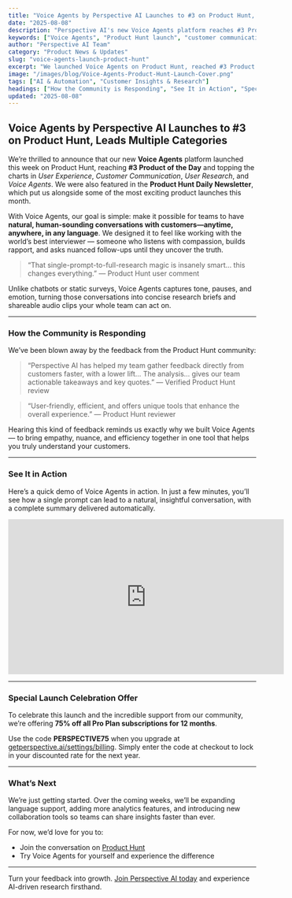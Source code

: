 ```yaml
---
title: "Voice Agents by Perspective AI Launches to #3 on Product Hunt, Leads Multiple Categories"
date: "2025-08-08"
description: "Perspective AI's new Voice Agents platform reaches #3 Product of the Day on Product Hunt, leads multiple categories, and launches with a special 75% off Pro Plan celebration offer."
keywords: ["Voice Agents", "Product Hunt launch", "customer communication", "user research", "AI research tools", "voice AI", "UX research", "customer feedback"]
author: "Perspective AI Team"
category: "Product News & Updates"
slug: "voice-agents-launch-product-hunt"
excerpt: "We launched Voice Agents on Product Hunt, reached #3 Product of the Day, led four categories, and are celebrating with a 75% off Pro Plan subscription offer."
image: "/images/blog/Voice-Agents-Product-Hunt-Launch-Cover.png"
tags: ["AI & Automation", "Customer Insights & Research"]
headings: ["How the Community is Responding", "See It in Action", "Special Launch Celebration Offer", "What’s Next"]
updated: "2025-08-08"
---
```


## Voice Agents by Perspective AI Launches to #3 on Product Hunt, Leads Multiple Categories  

We’re thrilled to announce that our new **Voice Agents** platform launched this week on Product Hunt, reaching **#3 Product of the Day** and topping the charts in *User Experience*, *Customer Communication*, *User Research*, and *Voice Agents*. We were also featured in the **Product Hunt Daily Newsletter**, which put us alongside some of the most exciting product launches this month.  

With Voice Agents, our goal is simple: make it possible for teams to have **natural, human-sounding conversations with customers—anytime, anywhere, in any language**. We designed it to feel like working with the world’s best interviewer — someone who listens with compassion, builds rapport, and asks nuanced follow-ups until they uncover the truth.  

> “That single-prompt-to-full-research magic is insanely smart… this changes everything.” — Product Hunt user comment  

Unlike chatbots or static surveys, Voice Agents captures tone, pauses, and emotion, turning those conversations into concise research briefs and shareable audio clips your whole team can act on.  

---

### How the Community is Responding  

We’ve been blown away by the feedback from the Product Hunt community:  

> “Perspective AI has helped my team gather feedback directly from customers faster, with a lower lift… The analysis… gives our team actionable takeaways and key quotes.” — Verified Product Hunt review  

> “User-friendly, efficient, and offers unique tools that enhance the overall experience.” — Product Hunt reviewer  

Hearing this kind of feedback reminds us exactly why we built Voice Agents — to bring empathy, nuance, and efficiency together in one tool that helps you truly understand your customers.  

---

### See It in Action  

Here’s a quick demo of Voice Agents in action. In just a few minutes, you’ll see how a single prompt can lead to a natural, insightful conversation, with a complete summary delivered automatically.

<iframe width="560" height="315" src="https://www.youtube.com/embed/WMFBAr4NlGs?si=vco4j1Ys-xkeTIGT" title="YouTube video player" frameborder="0" allow="accelerometer; autoplay; clipboard-write; encrypted-media; gyroscope; picture-in-picture; web-share" referrerpolicy="strict-origin-when-cross-origin" allowfullscreen></iframe>

---

### Special Launch Celebration Offer  

To celebrate this launch and the incredible support from our community, we’re offering **75% off all Pro Plan subscriptions for 12 months**.  

Use the code **PERSPECTIVE75** when you upgrade at [getperspective.ai/settings/billing](https://getperspective.ai/settings/billing). Simply enter the code at checkout to lock in your discounted rate for the next year.  

---

### What’s Next  

We’re just getting started. Over the coming weeks, we’ll be expanding language support, adding more analytics features, and introducing new collaboration tools so teams can share insights faster than ever.  

For now, we’d love for you to:  
- Join the conversation on [Product Hunt](https://www.producthunt.com/products/perspective-ai/launches/voice-agents-by-perspective-ai-3)  
- Try Voice Agents for yourself and experience the difference  

---

Turn your feedback into growth. [Join Perspective AI today](https://getperspective.ai/signup?utm_source=blog&utm_content=voice-agents-launch) and experience AI-driven research firsthand.
